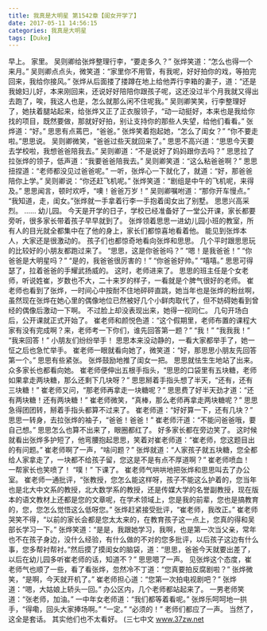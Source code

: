 ```yaml
---
title: 我真是大明星 第1542章【闺女开学了】
date: 2017-05-11 14:56:15
categories: 我真是大明星
tags: [Duke]
---
```


早上。
家里。
吴则卿给张烨整理行李，“要走多久？”
张烨笑道：“怎么也得一个来月。”
吴则卿点点头，微笑道：“家里你不用管，有我呢，好好拍你的戏，等拍完回来，我给你接风。”
张烨从后面搂了搂蹲在地上给他弄行李箱的妻子，道：“还是我媳妇儿好，本来刚回来，还说好好陪陪你跟孩子呢，这还没过半个月我就又得出去跑了，唉，我这人也是，怎么就那么闲不住呢我。”
吴则卿笑笑，行李整理好了，她扶着腿站起来，给张烨又正了正衣服领子，“动一动挺好，本来也是我给你找的项目，既然要做，那就好好拍，别让支持你的那些人失望，给他们看看。”
张烨道：“好。”
思思有点蔫巴，“爸爸。”
张烨笑着抱起她，“怎么了闺女？”
“你不要走啦。”思思说。
吴则卿微笑，“爸爸过些天就回来了。”
思思不高兴道：“思思今天要去学校啦，我想爸爸陪我去。”
吴则卿道：“不是说好了妈妈跟你去吗？”
思思拉了拉张烨的领子，低声道：“我要爸爸陪我去。”
吴则卿笑道：“这么粘爸爸啊？”
思思扭捏道：“老师都没见过爸爸呢。”
一听，张烨心一下就化了，就道：“好，那爸爸陪你上学。”
吴则卿说：“你还赶飞机呢。”
张烨笑道：“剧组是中午的飞机呢，来得及。”
思思闻言，顿时欢呼，“噢！爸爸万岁！”
吴则卿嘱咐道：“那你开车慢点。”
“我知道，走，闺女。”张烨就一手拿着行李一手抱着闺女出了别墅。
思思兴高采烈。
……
幼儿园。
今天是开学的日子，学校已经准备好了一堂公开课，家长都要旁听，很多家长带着孩子早早就到了。
张烨领着思思一进幼儿园小班的教室，所有人的目光就全都集中在了他的身上，家长们都惊喜地看着他。
能见到张烨本人，大家还是很激动的。
孩子们也都惊奇地看向张烨和思思。
几个平时跟思思玩的比较好的小朋友都跑过来了。
“思思，这是你爸爸吗？”
“嗯！是我爸爸！”
“你爸爸是大明星吗？”
“是的，我爸爸很厉害的！”
“你爸爸好帅。”
“嘻嘻。”
思思可得瑟了，拉着爸爸的手耀武扬威的。
这时，老师进来了。
思思的班主任是个女老师，听说姓崔，岁数也不大，二十来岁的样子，一看就是个脾气很好的老师。
崔老师也看到了张烨，一时间心中按耐不住地砰砰直跳，她当年也是张烨的粉丝啊，虽然现在张烨在她心里的偶像地位已然被好几个小鲜肉取代了，但不妨碍她看到曾经的偶像后激动一下啊。
不过脸上却没表现出来，她得一视同仁。
几句开场白后，公开课就正式开始了。
崔老师和颜悦色道：“这个假期里，老师布置的课程大家有没有完成啊？来，老师考一下你们，谁先回答第一题？”
“我！”
“我我我！”
“我来回答！”
小朋友们纷纷举手！
思思本来没动静的，一看大家都举手了，她一怔之后也急忙举手。
崔老师一眼就看向她了，微笑道：“好，那思思小朋友先回答第一个。”
思思有些紧张。
张烨鼓励地推了闺女一把。
思思就怯生生地站了出来。
众多家长也都看向她。
崔老师便伸出五根手指头，“思思的口袋里有五块糖，老师如果拿走两块糖，那么还剩下几块呀？”
思思掰着手指头想了半天，“还有，还有三块糖！”
崔老师又问，“那老师再拿走一块糖呢？”
思思费了好半天劲才道：“还有两块糖！还有两块糖！”
崔老师微笑，“真棒，那么老师再拿走两块糖呢？”
思思急得团团转，掰着手指头都算不过来了。
崔老师道：“好好算一下，还有几块？”
思思一转身，去拉张烨的袖子，“爸爸！爸爸！”
崔老师汗道：“不能问爸爸哦，要自己想。”
思思怎么也算不出来了，眼圈都红了。
好多家长都在旁边笑了。
这时候就看出张烨多护短了，他弯腰抱起思思，笑着对崔老师道：“崔老师，您这题目出的有问题。”
崔老师啊了一声，“啥问题？”
张烨就道：“人家孩子就五块糖，您全都给人家拿走了，一块都不给孩子留，您这是不是有点不厚道啊？”
崔老师喷血！
一帮家长也笑喷了！
“噗！”
下课了。
崔老师气哄哄地把张烨和思思叫去了办公室。
崔老师一通批评，“张教授，您怎么能这样呀，孩子不能这么护着的，您当年也是北大中文系的教授，北大数学系的教授，还是传媒大学的名誉副教授，现在版本的语文教材上还都是您的文章呢，在学术领域上，您是我的前辈，您也是搞教育的，您，您怎么觉悟这么低呀您。”
张烨赶紧接受批评，“崔老师，我改正。”
崔老师哭笑不得，“以前的家长会都是您太太来的，在教育孩子这一点上，您真的得和吴部长学习一下。”
张烨笑道：“是是，我跟她学习，我啊，也是第一次当父亲，常年也不在孩子身边，没什么经验，有什么做的不对的您多批评，以后孩子这边有什么事，您多帮衬帮衬。”然后摸了摸闺女的脑袋，道：“思思，爸爸今天就要出差了，以后在幼儿园多听崔老师的话，知道不？”
思思嗯了一声。
见张烨这个态度，崔老师气也顺了一些，看了看张烨，忽然冷不丁道：“您真要拍反腐剧啦？”
张烨微笑，“是啊，今天就开机了。”
崔老师担心道：“您第一次拍电视剧吧？”
张烨道：“嗯，大姑娘上轿头一回。”
办公区内，几个老师都站起来了。
一男老师笑道：“张老师，加油。”
一中年女老师道：“我们都等着看呢。”
张烨乐呵呵地一拱手，“得嘞，回头大家捧场啊。”
“一定。”
“必须的！”
老师们都应了一声。
当然了，这全是套话。
其实他们也不太看好。
(三七中文 www.37zw.net